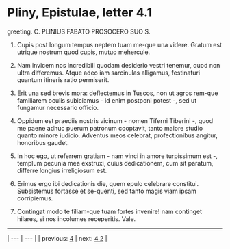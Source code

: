 # Pliny, Epistulae, letter 4.1

greeting. C. PLINIUS <CALPURNIO> FABATO PROSOCERO SUO S.



1. Cupis post longum tempus neptem tuam me-que una videre. Gratum est utrique nostrum quod cupis, mutuo mehercule.



2. Nam invicem nos incredibili quodam desiderio vestri tenemur, quod non ultra differemus. Atque adeo iam sarcinulas alligamus, festinaturi quantum itineris ratio permiserit.



3. Erit una sed brevis mora: deflectemus in Tuscos, non ut agros rem-que familiarem oculis subiciamus - id enim postponi potest -, sed ut fungamur necessario officio.



4. Oppidum est praediis nostris vicinum - nomen Tiferni Tiberini -, quod me paene adhuc puerum patronum cooptavit, tanto maiore studio quanto minore iudicio. Adventus meos celebrat, profectionibus angitur, honoribus gaudet.



5. In hoc ego, ut referrem gratiam - nam vinci in amore turpissimum est -, templum pecunia mea exstruxi, cuius dedicationem, cum sit paratum, differre longius irreligiosum est.



6. Erimus ergo ibi dedicationis die, quem epulo celebrare constitui. Subsistemus fortasse et se-quenti, sed tanto magis viam ipsam corripiemus.



7. Contingat modo te filiam-que tuam fortes invenire! nam continget hilares, si nos incolumes receperitis. Vale.



---

| --- | --- |
| previous: [4](../4/) | next: [4.2](../4.2/) |